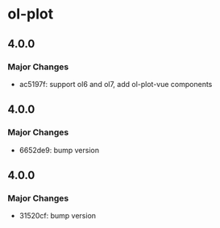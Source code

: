 # ol-plot

## 4.0.0

### Major Changes

- ac5197f: support ol6 and ol7, add ol-plot-vue components

## 4.0.0

### Major Changes

- 6652de9: bump version

## 4.0.0

### Major Changes

- 31520cf: bump version
